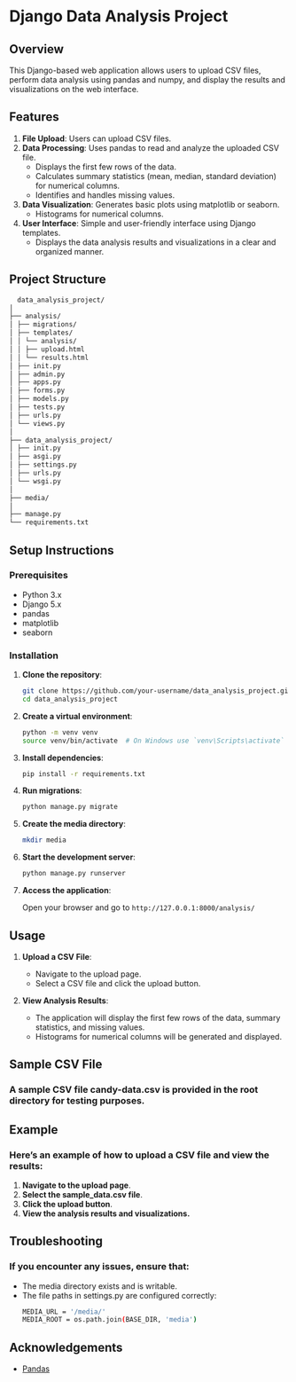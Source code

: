 # Django Data Analysis Project

## Overview

This Django-based web application allows users to upload CSV files, perform data analysis using pandas and numpy, and display the results and visualizations on the web interface.

## Features

1. **File Upload**: Users can upload CSV files.
2. **Data Processing**: Uses pandas to read and analyze the uploaded CSV file.
   - Displays the first few rows of the data.
   - Calculates summary statistics (mean, median, standard deviation) for numerical columns.
   - Identifies and handles missing values.
3. **Data Visualization**: Generates basic plots using matplotlib or seaborn.
   - Histograms for numerical columns.
4. **User Interface**: Simple and user-friendly interface using Django templates.
   - Displays the data analysis results and visualizations in a clear and organized manner.

## Project Structure
```bash
  data_analysis_project/
│
├── analysis/
│ ├── migrations/
│ ├── templates/
│ │ └── analysis/
│ │ ├── upload.html
│ │ └── results.html
│ ├── init.py
│ ├── admin.py
│ ├── apps.py
│ ├── forms.py
│ ├── models.py
│ ├── tests.py
│ ├── urls.py
│ └── views.py
│
├── data_analysis_project/
│ ├── init.py
│ ├── asgi.py
│ ├── settings.py
│ ├── urls.py
│ └── wsgi.py
│
├── media/
│
├── manage.py
└── requirements.txt
```


## Setup Instructions

### Prerequisites

- Python 3.x
- Django 5.x
- pandas
- matplotlib
- seaborn

### Installation

1. **Clone the repository**:

   ```sh
   git clone https://github.com/your-username/data_analysis_project.git
   cd data_analysis_project
   
2. **Create a virtual environment**:

   ```sh
   python -m venv venv
   source venv/bin/activate  # On Windows use `venv\Scripts\activate`
   
3. **Install dependencies**:
   
   ```sh
   pip install -r requirements.txt
   
4. **Run migrations**:

   ```sh
   python manage.py migrate
   
5. **Create the media directory**:

   ```sh
   mkdir media
   
6. **Start the development server**:

   ```sh
   python manage.py runserver

7. **Access the application**:

   Open your browser and go to `http://127.0.0.1:8000/analysis/`

## Usage
1. **Upload a CSV File**:
   - Navigate to the upload page.
   - Select a CSV file and click the upload button.

3. **View Analysis Results**:
   - The application will display the first few rows of the data, summary statistics, and missing values.
   - Histograms for numerical columns will be generated and displayed.
  
## Sample CSV File

### A sample CSV file candy-data.csv is provided in the root directory for testing purposes.

## Example

### Here’s an example of how to upload a CSV file and view the results:

1. **Navigate to the upload page**.
2. **Select the sample_data.csv file**.
3. **Click the upload button**.
4. **View the analysis results and visualizations.**

## Troubleshooting

### If you encounter any issues, ensure that:

- The media directory exists and is writable.
- The file paths in settings.py are configured correctly:
     ```sh
     MEDIA_URL = '/media/'
     MEDIA_ROOT = os.path.join(BASE_DIR, 'media')
     
## Acknowledgements

- [Pandas](https://www.djangoproject.com/)
